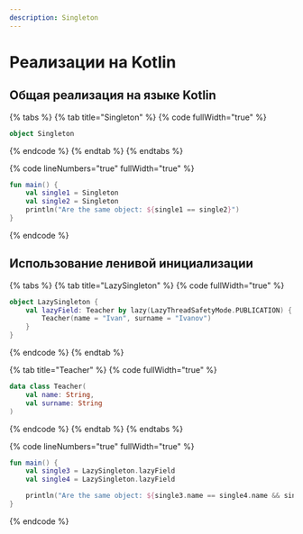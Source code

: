 ```yaml
---
description: Singleton
---
```


# Реализации на Kotlin

## Общая реализация на языке Kotlin

{% tabs %}
{% tab title="Singleton" %}
{% code fullWidth="true" %}
```kotlin
object Singleton
```
{% endcode %}
{% endtab %}
{% endtabs %}

{% code lineNumbers="true" fullWidth="true" %}
```kotlin
fun main() {
    val single1 = Singleton
    val single2 = Singleton
    println("Are the same object: ${single1 == single2}")
}
```
{% endcode %}

## Использование ленивой инициализации&#x20;

{% tabs %}
{% tab title="LazySingleton" %}
{% code fullWidth="true" %}
```kotlin
object LazySingleton {
    val lazyField: Teacher by lazy(LazyThreadSafetyMode.PUBLICATION) {
        Teacher(name = "Ivan", surname = "Ivanov")
    }
}
```
{% endcode %}
{% endtab %}

{% tab title="Teacher" %}
{% code fullWidth="true" %}
```kotlin
data class Teacher(
    val name: String,
    val surname: String
)
```
{% endcode %}
{% endtab %}
{% endtabs %}

{% code lineNumbers="true" fullWidth="true" %}
```kotlin
fun main() {
    val single3 = LazySingleton.lazyField
    val single4 = LazySingleton.lazyField

    println("Are the same object: ${single3.name == single4.name && single3.surname == single4.surname}")
}
```
{% endcode %}
